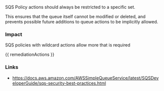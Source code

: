 
SQS Policy actions should always be restricted to a specific set.

This ensures that the queue itself cannot be modified or deleted, and prevents possible future additions to queue actions to be implicitly allowed.

### Impact
SQS policies with wildcard actions allow more that is required

<!-- DO NOT CHANGE -->
{{ remediationActions }}

### Links
- https://docs.aws.amazon.com/AWSSimpleQueueService/latest/SQSDeveloperGuide/sqs-security-best-practices.html


